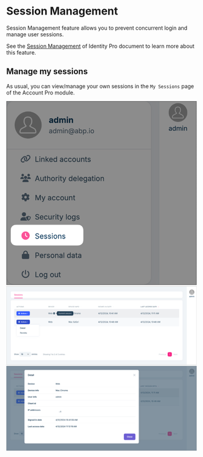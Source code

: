 # Session Management

Session Management feature allows you to prevent concurrent login and manage user sessions.

See the [Session Management](../identity/session-management.md) of Identity Pro document to learn more about this feature.

## Manage my sessions

As usual, you can view/manage your own sessions in the `My Sessions` page of the Account Pro module.

![my-sessions](../../images/my-sessions.png)
![my-sessions-list](../../images/my-sessions-list.png)
![my-sessions-details](../../images/my-sessions-details.png)